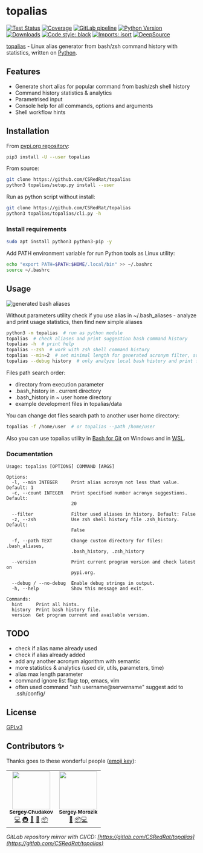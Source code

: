 # topalias

[![Test Status](https://github.com/CSRedRat/topalias/workflows/Test/badge.svg?branch=master)](https://github.com/CSRedRat/topalias/actions?query=workflow%3ATest)
[![Coverage](https://coveralls.io/repos/github/CSRedRat/topalias/badge.svg?branch=master)](https://coveralls.io/github/CSRedRat/topalias?branch=master)
[![GitLab pipeline](https://gitlab.com/CSRedRat/topalias/badges/master/pipeline.svg)](https://gitlab.com/CSRedRat/topalias/-/pipelines)
[![Python Version](https://img.shields.io/pypi/pyversions/topalias.svg)](https://pypi.org/project/topalias/)
[![Downloads](https://static.pepy.tech/personalized-badge/topalias?period=total&units=international_system&left_color=black&right_color=orange&left_text=Downloads)](https://pepy.tech/project/topalias)
[![Code style: black](https://img.shields.io/badge/code%20style-black-000000.svg)](https://github.com/psf/black)
[![Imports: isort](https://img.shields.io/badge/%20imports-isort-%231674b1?style=flat&labelColor=ef8336)](https://pycqa.github.io/isort/)
[![DeepSource](https://static.deepsource.io/deepsource-badge-light-mini.svg)](https://deepsource.io/gh/CSRedRat/topalias/?ref=repository-badge)

[topalias](https://github.com/CSRedRat/topalias) - Linux alias generator from bash/zsh command history with statistics, written on [Python](https://pypi.org/project/topalias/).

## Features

-   Generate short alias for popular command from bash/zsh shell history
-   Command history statistics & analytics
-   Parametrised input
-   Console help for all commands, options and arguments
-   Shell workflow hints

## Installation

From [pypi.org repository](https://pypi.org/project/topalias/):

```bash
pip3 install -U --user topalias
```

From source:

```bash
git clone https://github.com/CSRedRat/topalias
python3 topalias/setup.py install --user
```

Run as python script without install:

```bash
git clone https://github.com/CSRedRat/topalias
python3 topalias/topalias/cli.py -h
```

### Install requirements

```bash
sudo apt install python3 python3-pip -y
```

Add PATH environment variable for run Python tools as Linux utility:

```bash
echo "export PATH=$PATH:$HOME/.local/bin" >> ~/.bashrc
source ~/.bashrc
```

## Usage

![generated bash aliases](https://github.com/CSRedRat/topalias/raw/master/images/bash_screenshot.png "Bash topalias output")

Without parameters utility check if you use alias in ~/.bash_aliases - analyze and print usage statistics, then find new simple aliases

```bash
python3 -m topalias  # run as python module
topalias  # check aliases and print suggestion bash command history
topalias -h  # print help
topalias --zsh  # work with zsh shell command history
topalias --min=2  # set minimal length for generated acronym filter, so that exclude some short command and find long, hard, usable command
topalias --debug history  # only analyze local bash history and print filtered rows
```

Files path search order:

-   directory from execution parameter
-   .bash_history in . current directory
-   .bash_history in ~ user home directory
-   example development files in topalias/data

You can change dot files search path to another user home directory:

```bash
topalias -f /home/user  # or topalias --path /home/user
```

Also you can use topalias utility in [Bash for Git](https://gitforwindows.org) on Windows and in [WSL](https://en.wikipedia.org/wiki/Windows_Subsystem_for_Linux).

### Documentation

```
Usage: topalias [OPTIONS] COMMAND [ARGS]

Options:
  -l, --min INTEGER     Print alias acronym not less that value. Default: 1
  -c, --count INTEGER   Print specified number acronym suggestions. Default:
                        20

  --filter              Filter used aliases in history. Default: False
  -z, --zsh             Use zsh shell history file .zsh_history. Default:
                        False

  -f, --path TEXT       Change custom directory for files: .bash_aliases,
                        .bash_history, .zsh_history

  --version             Print current program version and check latest on
                        pypi.org.

  --debug / --no-debug  Enable debug strings in output.
  -h, --help            Show this message and exit.

Commands:
  hint     Print all hints.
  history  Print bash history file.
  version  Get program current and available version.
```

## TODO

-   check if alias name already used
-   check if alias already added
-   add any another acronym algorithm with semantic
-   more statistics & analytics (used dir, utils, parameters, time)
-   alias max length parameter
-   command ignore list flag: top, emacs, vim
-   often used command "ssh username@servername" suggest add to .ssh/config/

## License

[GPLv3](https://github.com/CSRedRat/topalias/blob/master/LICENSE)

## Contributors ✨

Thanks goes to these wonderful people ([emoji key](https://allcontributors.org/docs/en/emoji-key)):

<!-- ALL-CONTRIBUTORS-LIST:START - Do not remove or modify this section -->
<!-- prettier-ignore-start -->
<!-- markdownlint-disable -->
<table>
  <tr>
    <td align="center"><a href="https://github.com/CSRedRat"><img src="https://avatars1.githubusercontent.com/u/1287586?v=4?s=100" width="100px;" alt=""/><br /><sub><b>Sergey Chudakov</b></sub></a><br /><a href="https://github.com/CSRedRat/topalias/commits?author=CSRedRat" title="Code">💻</a> <a href="#infra-CSRedRat" title="Infrastructure (Hosting, Build-Tools, etc)">🚇</a> <a href="#ideas-CSRedRat" title="Ideas, Planning, & Feedback">🤔</a> <a href="#maintenance-CSRedRat" title="Maintenance">🚧</a> <a href="#platform-CSRedRat" title="Packaging/porting to new platform">📦</a></td>
    <td align="center"><a href="https://github.com/morozsm"><img src="https://avatars2.githubusercontent.com/u/4393731?v=4?s=100" width="100px;" alt=""/><br /><sub><b>Sergey Morozik</b></sub></a><br /> <a href="#maintenance-morozsm" title="Maintenance">🚧</a> <a href="#platform-morozsm" title="Packaging/porting to new platform">📦</a><a href="https://github.com/CSRedRat/topalias/commits?author=morozsm" title="Code">💻</a></td>
  </tr>
</table>

<!-- markdownlint-restore -->
<!-- prettier-ignore-end -->

<!-- ALL-CONTRIBUTORS-LIST:END -->

_GitLab repository mirror with CI/CD: [https://gitlab.com/CSRedRat/topalias](https://gitlab.com/CSRedRat/topalias)_



